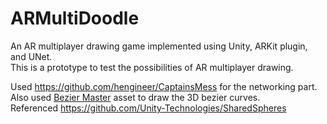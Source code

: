 # ARMultiDoodle

An AR multiplayer drawing game implemented using Unity, ARKit plugin, and UNet. <br />
This is a prototype to test the possibilities of AR multiplayer drawing. <br />

Used https://github.com/hengineer/CaptainsMess for the networking part. <br />
Also used [Bezier Master](https://assetstore.unity.com/packages/tools/level-design/bezier-master-107374) asset to draw the 3D bezier curves. <br />
Referenced https://github.com/Unity-Technologies/SharedSpheres
